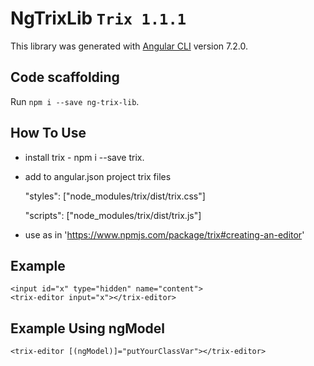 # NgTrixLib `Trix 1.1.1`

This library was generated with [Angular CLI](https://github.com/angular/angular-cli) version 7.2.0.

## Code scaffolding

Run `npm i --save ng-trix-lib`. 

## How To Use

* install trix - npm i --save trix. 
* add to angular.json project trix files

    "styles": ["node_modules/trix/dist/trix.css"]

    "scripts": ["node_modules/trix/dist/trix.js"]

* use as in 'https://www.npmjs.com/package/trix#creating-an-editor'

## Example 

    <input id="x" type="hidden" name="content">
    <trix-editor input="x"></trix-editor>
    

## Example Using ngModel

    <trix-editor [(ngModel)]="putYourClassVar"></trix-editor>